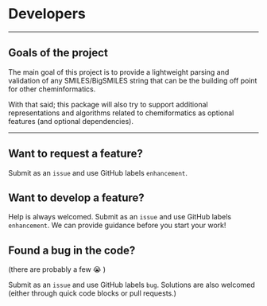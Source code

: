# Developers

---

## Goals of the project

The main goal of this project is to provide a lightweight parsing and validation of any SMILES/BigSMILES string that
can be the building off point for other cheminformatics.


With that said; this package will also try to support additional representations and algorithms related to 
chemiformatics as optional features (and optional dependencies).


---

## Want to request a feature?
Submit as an `issue` and use GitHub labels `enhancement`.



## Want to develop a feature?
Help is always welcomed.
Submit as an `issue` and use GitHub labels `enhancement`.
We can provide guidance before you start your work!



## Found a bug in the code? 

(there are probably a few <span> &#128557;</span>  )

Submit as an `issue` and use GitHub labels `bug`.
Solutions are also welcomed (either through quick code blocks or pull requests.)
